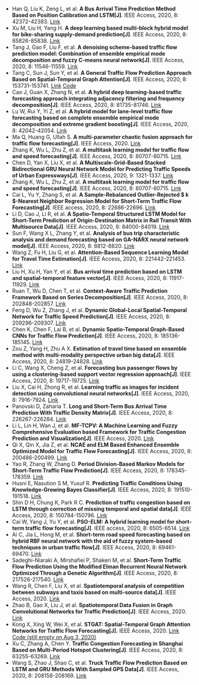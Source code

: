 * Han Q, Liu K, Zeng L, et al. <b>A Bus Arrival Time Prediction Method Based on Position Calibration and LSTM[J]</b>. IEEE Access, 2020, 8: 42372-42383. [Link](https://ieeexplore.ieee.org/abstract/document/9015964/)
* Xu M, Liu H, Yang H. <b>A deep learning based multi-block hybrid model for bike-sharing supply-demand prediction[J]</b>. IEEE Access, 2020, 8: 85826-85838. [Link](https://ieeexplore.ieee.org/abstract/document/9066970/)
* Tang J, Gao F, Liu F, et al. <b>A denoising scheme-based traffic flow prediction model: Combination of ensemble empirical mode decomposition and fuzzy C-means neural network[J]</b>. IEEE Access, 2020, 8: 11546-11559. [Link](https://ieeexplore.ieee.org/abstract/document/8950080/)
* Tang C, Sun J, Sun Y, et al. <b>A General Traffic Flow Prediction Approach Based on Spatial-Temporal Graph Attention[J]</b>. IEEE Access, 2020, 8: 153731-153741. [Link](https://ieeexplore.ieee.org/abstract/document/9173702/) [Code](https://github.com/sam101340/GAGCN-BC-20200720)
* Cao J, Guan X, Zhang N, et al. <b>A hybrid deep learning-based traffic forecasting approach integrating adjacency filtering and frequency decomposition[J]</b>. IEEE Access, 2020, 8: 81735-81746. [Link](https://ieeexplore.ieee.org/abstract/document/9082612/)
* Lu W, Rui Y, Yi Z, et al. <b>A hybrid model for lane-level traffic flow forecasting based on complete ensemble empirical mode decomposition and extreme gradient boosting[J]</b>. IEEE Access, 2020, 8: 42042-42054. [Link](https://ieeexplore.ieee.org/abstract/document/9018033/)
* Ma Q, Huang G, Ullah S. <b>A multi-parameter chaotic fusion approach for traffic flow forecasting[J]</b>. IEEE Access, 2020. [Link](https://ieeexplore.ieee.org/abstract/document/9290037/)
* Zhang K, Wu L, Zhu Z, et al. <b>A multitask learning model for traffic flow and speed forecasting[J]</b>. IEEE Access, 2020, 8: 80707-80715. [Link](https://ieeexplore.ieee.org/abstract/document/9080108/)
* Chen D, Yan X, Liu X, et al. <b>A Multiscale-Grid-Based Stacked Bidirectional GRU Neural Network Model for Predicting Traffic Speeds of Urban Expressways[J]</b>. IEEE Access, 2020, 9: 1321-1337. [Link](https://ieeexplore.ieee.org/abstract/document/9241844/)
* Zhang K, Wu L, Zhu Z, et al. <b>A multitask learning model for traffic flow and speed forecasting[J]</b>. IEEE Access, 2020, 8: 80707-80715. [Link](https://ieeexplore.ieee.org/abstract/document/9080108/)
* Cai L, Yu Y, Zhang S, et al. <b>A Sample-Rebalanced Outlier-Rejected $ k $-Nearest Neighbor Regression Model for Short-Term Traffic Flow Forecasting[J]</b>. IEEE access, 2020, 8: 22686-22696. [Link](https://ieeexplore.ieee.org/abstract/document/8974286/)
* Li D, Cao J, Li R, et al. <b>A Spatio-Temporal Structured LSTM Model for Short-Term Prediction of Origin-Destination Matrix in Rail Transit With Multisource Data[J]</b>. IEEE Access, 2020, 8: 84000-84019. [Link](https://ieeexplore.ieee.org/abstract/document/9085388/)
* Sun F, Wang X L, Zhang Y, et al. <b>Analysis of bus trip characteristic analysis and demand forecasting based on GA-NARX neural network model[J]</b>. IEEE Access, 2020, 8: 8812-8820. [Link](https://ieeexplore.ieee.org/abstract/document/8951178/)
* Wang Z, Fu H, Liu G, et al. <b>Attention-Based Sequence Learning Model for Travel Time Estimation[J]</b>. IEEE Access, 2020, 8: 221442-221453. [Link](https://ieeexplore.ieee.org/abstract/document/9284449/)
* Liu H, Xu H, Yan Y, et al. <b>Bus arrival time prediction based on LSTM and spatial-temporal feature vector[J]</b>. IEEE Access, 2020, 8: 11917-11929. [Link](https://ieeexplore.ieee.org/abstract/document/8954709/)
* Ruan T, Wu D, Chen T, et al. <b>Context-Aware Traffic Prediction Framework Based on Series Decomposition[J]</b>. IEEE Access, 2020, 8: 202848-202857. [Link](https://ieeexplore.ieee.org/abstract/document/9252095/)
* Feng D, Wu Z, Zhang J, et al. <b>Dynamic Global-Local Spatial-Temporal Network for Traffic Speed Prediction[J]</b>. IEEE Access, 2020, 8: 209296-209307. [Link](https://ieeexplore.ieee.org/abstract/document/9261496)
* Chen K, Chen F, Lai B, et al. <b>Dynamic Spatio-Temporal Graph-Based CNNs for Traffic Flow Prediction[J]</b>. IEEE Access, 2020, 8: 185136-185145. [Link](https://ieeexplore.ieee.org/document/9207934)
* Zou Z, Yang H, Zhu A X. <b>Estimation of travel time based on ensemble method with multi-modality perspective urban big data[J]</b>. IEEE Access, 2020, 8: 24819-24828. [Link](https://ieeexplore.ieee.org/abstract/document/8978644/)
* Li C, Wang X, Cheng Z, et al. <b>Forecasting bus passenger flows by using a clustering-based support vector regression approach[J]</b>. IEEE Access, 2020, 8: 19717-19725. [Link](https://ieeexplore.ieee.org/abstract/document/8963628/)
* Liu X, Cai H, Zhong R, et al. <b>Learning traffic as images for incident detection using convolutional neural networks[J]</b>. IEEE Access, 2020, 8: 7916-7924. [Link](https://ieeexplore.ieee.org/abstract/document/8951106/)
* Panovski D, Zaharia T. <b>Long and Short-Term Bus Arrival Time Prediction With Traffic Density Matrix[J]</b>. IEEE Access, 2020, 8: 226267-226284. [Link](https://ieeexplore.ieee.org/abstract/document/9291488/)
* Li L, Lin H, Wan J, et al. <b>MF-TCPV: A Machine Learning and Fuzzy Comprehensive Evaluation based Framework for Traffic Congestion Prediction and Visualization[J]</b>. IEEE Access, 2020. [Link](https://ieeexplore.ieee.org/abstract/document/9288672/)
* Qi X, Qin X, Jia Z, et al. <b>NCAE and ELM Based Enhanced Ensemble Optimized Model for Traffic Flow Forecasting[J]</b>. IEEE Access, 2020, 8: 200486-200499. [Link](https://ieeexplore.ieee.org/abstract/document/9244097/)
* Yao R, Zhang W, Zhang D. <b>Period Division-Based Markov Models for Short-Term Traffic Flow Prediction[J]</b>. IEEE Access, 2020, 8: 178345-178359. [Link](https://ieeexplore.ieee.org/abstract/document/9210061/)
* Husni E, Nasution S M, Yusuf R. <b>Predicting Traffic Conditions Using Knowledge-Growing Bayes Classifier[J]</b>. IEEE Access, 2020, 8: 191510-191518. [Link](https://ieeexplore.ieee.org/abstract/document/9229400/)
* Shin D H, Chung K, Park R C. <b>Prediction of traffic congestion based on LSTM through correction of missing temporal and spatial data[J]</b>. IEEE Access, 2020, 8: 150784-150796. [Link](https://ieeexplore.ieee.org/abstract/document/9166475/)
* Cai W, Yang J, Yu Y, et al. <b>PSO-ELM: A hybrid learning model for short-term traffic flow forecasting[J]</b>. IEEE access, 2020, 8: 6505-6514. [Link](https://ieeexplore.ieee.org/abstract/document/8949498/)
* Ai C, Jia L, Hong M, et al. <b>Short-term road speed forecasting based on hybrid RBF neural network with the aid of fuzzy system-based techniques in urban traffic flow[J]</b>. IEEE Access, 2020, 8: 69461-69470. [Link](https://ieeexplore.ieee.org/abstract/document/9058635/)
* Sadeghi-Niaraki A, Mirshafiei P, Shakeri M, et al. <b>Short-Term Traffic Flow Prediction Using the Modified Elman Recurrent Neural Network Optimized Through a Genetic Algorithm[J]</b>. IEEE Access, 2020, 8: 217526-217540. [Link](https://ieeexplore.ieee.org/abstract/document/9264120/)
* Wang R, Chen F, Liu X, et al. <b>Spatiotemporal analysis of competition between subways and taxis based on multi-source data[J]</b>. IEEE Access, 2020. [Link](https://ieeexplore.ieee.org/abstract/document/9294005/)
* Zhao B, Gao X, Liu J, et al. <b>Spatiotemporal Data Fusion in Graph Convolutional Networks for Traffic Prediction[J]</b>. IEEE Access, 2020. [Link](https://ieeexplore.ieee.org/document/9076005)
* Kong X, Xing W, Wei X, et al. <b>STGAT: Spatial-Temporal Graph Attention Networks for Traffic Flow Forecasting[J].</b> IEEE Access, 2020. [Link](https://ieeexplore.ieee.org/document/9146162) [Code (still empty on Aug 3, 2020)](https://github.com/xyk0058/STGAT)
* Xu C, Zhang A, Chen Y. <b>Traffic Congestion Forecasting in Shanghai Based on Multi-Period Hotspot Clustering[J]</b>. IEEE Access, 2020, 8: 63255-63269. [Link](https://ieeexplore.ieee.org/abstract/document/9046824/)
* Wang S, Zhao J, Shao C, et al. <b>Truck Traffic Flow Prediction Based on LSTM and GRU Methods With Sampled GPS Data[J]</b>. IEEE Access, 2020, 8: 208158-208169. [Link](https://ieeexplore.ieee.org/abstract/document/9261497/)